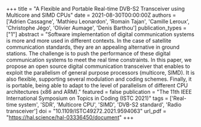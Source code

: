 +++
title = "A Flexible and Portable Real-time DVB-S2 Transceiver using Multicore and SIMD CPUs"
date = 2021-08-30T00:00:00Z
authors = ['Adrien Cassagne', 'Mathieu Leonardon', 'Romain Tajan', 'Camille Leroux', 'Christophe Jégo', 'Olivier Aumage', 'Denis Barthou']
publication_types = ["1"]
abstract = "Software implementation of digital communication systems is more and more used in different contexts. In the case of satellite communication standards, they are an appealing alternative in ground stations. The challenge is to push the performance of these digital communication systems to meet the real time constraints. In this paper, we propose an open source digital communication transceiver that enables to exploit the parallelism of general purpose processors (multicore, SIMD). It is also flexible, supporting several modulation and coding schemes. Finally, it is portable, being able to adapt to the level of parallelism of different CPU architectures (x86 and ARM)."
featured = false
publication = "The 11th IEEE International Symposium on Topics in Coding (ISTC 2021)"
tags = ['Real-time system', 'SDR', 'Multicore CPU', 'SIMD', 'DVB-S2 standard', 'Radio transceiver']
doi = "10.1109/ISTC49272.2021.9594063"
url_pdf = "https://hal.science/hal-03336450/document"
+++
